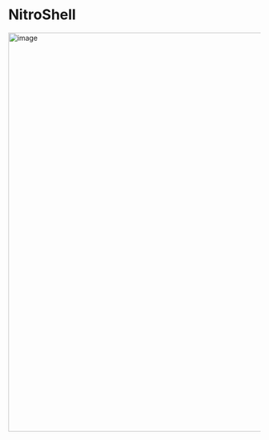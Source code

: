 ﻿# NitroShell

<img width="1446" height="798" alt="image" src="https://github.com/user-attachments/assets/e35ed71a-0caa-469f-9653-da14ea62f1da" />
